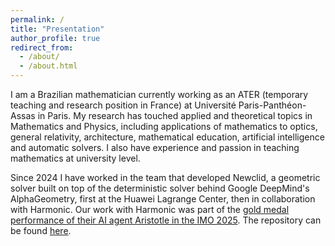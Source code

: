 ```yaml
---
permalink: /
title: "Presentation"
author_profile: true
redirect_from: 
  - /about/
  - /about.html
---
```

I am a Brazilian mathematician currently working as an ATER (temporary teaching and research position in France) at Université Paris-Panthéon-Assas in Paris. My research has touched applied and theoretical topics in Mathematics and Physics, including applications of mathematics to optics, general relativity, architecture, mathematical education, artificial intelligence and automatic solvers. I also have experience and passion in teaching mathematics at university level.

Since 2024 I have worked in the team that developed Newclid, a geometric solver built on top of the deterministic solver behind Google DeepMind's AlphaGeometry, first at the Huawei Lagrange Center, then in collaboration with Harmonic. Our work with Harmonic was part of the [gold medal performance of their AI agent Aristotle in the IMO 2025](https://x.com/i/broadcasts/1BdGYqEkOYyGX). The repository can be found [here](https://github.com/Newclid/Newclid).
